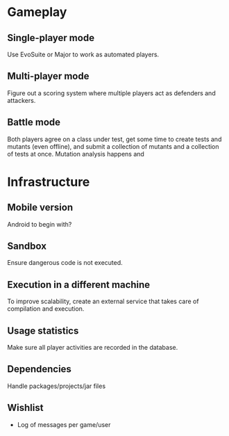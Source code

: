 # Gameplay

## Single-player mode

Use EvoSuite or Major to work as automated players.

## Multi-player mode

Figure out a scoring system where multiple players act as defenders
and attackers.

## Battle mode

Both players agree on a class under test, get some time to create
tests and mutants (even offline), and submit a collection of mutants
and a collection of tests at once. Mutation analysis happens and 


# Infrastructure

## Mobile version

Android to begin with?

## Sandbox

Ensure dangerous code is not executed.

## Execution in a different machine

To improve scalability, create an external service that takes care of
compilation and execution.

## Usage statistics

Make sure all player activities are recorded in the database.

## Dependencies

Handle packages/projects/jar files

## Wishlist

* Log of messages per game/user
